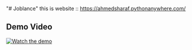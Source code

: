 "# Joblance" 
this is website :: https://ahmedsharaf.pythonanywhere.com/

## Demo Video
[![Watch the demo](https://img.youtube.com/vi/gU6LP4_vnvc/0.jpg)](https://www.youtube.com/watch?v=gU6LP4_vnvc)
